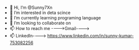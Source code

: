 - 👋 Hi, I’m @Sunny7Xn
- 👀 I’m interested in deta scince
- 🌱 I’m currently learning programing language
- 💞️ I’m looking to collaborate on 
- 📫 How to reach me ---->Gmail----> 
- 📫  LinkedIn----> https://www.linkedin.com/in/sunny-kumar-753082256
<!---
Sunny7Xn/Sunny7Xn is a ✨ special ✨ repository because its `README.md` (this file) appears on your GitHub profile.
You can click the Preview link to take a look at your changes.
--->
